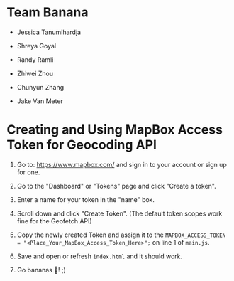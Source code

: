# Team Banana

- Jessica Tanumihardja

- Shreya Goyal

- Randy Ramli

- Zhiwei Zhou

- Chunyun Zhang

- Jake Van Meter

# Creating and Using MapBox Access Token for Geocoding API

1) Go to: <a href="https://www.mapbox.com/">https://www.mapbox.com/</a> and sign
in to your account or sign up for one.

2) Go to the "Dashboard" or "Tokens" page and click "Create a token".

3) Enter a name for your token in the "name" box.

4) Scroll down and click "Create Token". (The default token scopes work fine for
the Geofetch API)

5) Copy the newly created Token and assign it to the
`MAPBOX_ACCESS_TOKEN = "<Place_Your_MapBox_Access_Token_Here>";` on line 1 of `main.js`.

6) Save and open or refresh `index.html` and it should work.

7) Go bananas 🍌! ;)
